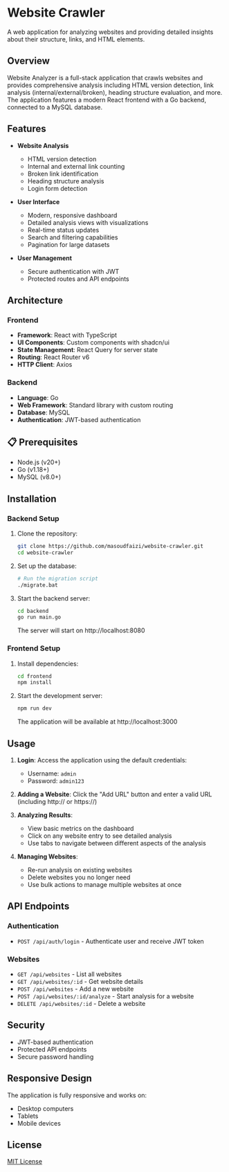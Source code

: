 # Website Crawler

A web application for analyzing websites and providing detailed insights about their structure, links, and HTML elements.

## Overview

Website Analyzer is a full-stack application that crawls websites and provides comprehensive analysis including HTML version detection, link analysis (internal/external/broken), heading structure evaluation, and more. The application features a modern React frontend with a Go backend, connected to a MySQL database.

## Features

- **Website Analysis**
  - HTML version detection
  - Internal and external link counting
  - Broken link identification
  - Heading structure analysis
  - Login form detection

- **User Interface**
  - Modern, responsive dashboard
  - Detailed analysis views with visualizations
  - Real-time status updates
  - Search and filtering capabilities
  - Pagination for large datasets

- **User Management**
  - Secure authentication with JWT
  - Protected routes and API endpoints

## Architecture

### Frontend
- **Framework**: React with TypeScript
- **UI Components**: Custom components with shadcn/ui
- **State Management**: React Query for server state
- **Routing**: React Router v6
- **HTTP Client**: Axios

### Backend
- **Language**: Go
- **Web Framework**: Standard library with custom routing
- **Database**: MySQL
- **Authentication**: JWT-based authentication

## 📋 Prerequisites

- Node.js (v20+)
- Go (v1.18+)
- MySQL (v8.0+)

## Installation

### Backend Setup

1. Clone the repository:
   ```bash
   git clone https://github.com/masoudfaizi/website-crawler.git
   cd website-crawler
   ```

2. Set up the database:
   ```bash
   # Run the migration script
   ./migrate.bat
   ```

3. Start the backend server:
   ```bash
   cd backend
   go run main.go
   ```
   The server will start on http://localhost:8080

### Frontend Setup

1. Install dependencies:
   ```bash
   cd frontend
   npm install
   ```

2. Start the development server:
   ```bash
   npm run dev
   ```
   The application will be available at http://localhost:3000

## Usage

1. **Login**: Access the application using the default credentials:
   - Username: `admin`
   - Password: `admin123`

2. **Adding a Website**: Click the "Add URL" button and enter a valid URL (including http:// or https://)

3. **Analyzing Results**: 
   - View basic metrics on the dashboard
   - Click on any website entry to see detailed analysis
   - Use tabs to navigate between different aspects of the analysis

4. **Managing Websites**:
   - Re-run analysis on existing websites
   - Delete websites you no longer need
   - Use bulk actions to manage multiple websites at once

## API Endpoints

### Authentication
- `POST /api/auth/login` - Authenticate user and receive JWT token

### Websites
- `GET /api/websites` - List all websites
- `GET /api/websites/:id` - Get website details
- `POST /api/websites` - Add a new website
- `POST /api/websites/:id/analyze` - Start analysis for a website
- `DELETE /api/websites/:id` - Delete a website

## Security

- JWT-based authentication
- Protected API endpoints
- Secure password handling

## Responsive Design

The application is fully responsive and works on:
- Desktop computers
- Tablets
- Mobile devices

## License

[MIT License](LICENSE)